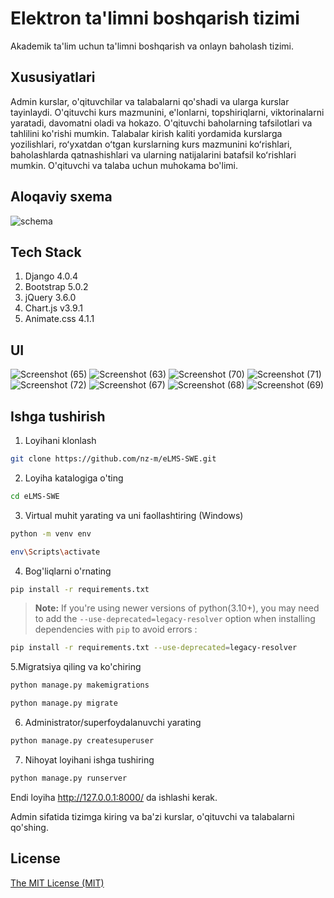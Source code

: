 # Elektron ta'limni boshqarish tizimi


Akademik ta'lim uchun ta'limni boshqarish va onlayn baholash tizimi.


## Xususiyatlari
Admin kurslar, o'qituvchilar va talabalarni qo'shadi va ularga kurslar tayinlaydi.
O'qituvchi kurs mazmunini, e'lonlarni, topshiriqlarni, viktorinalarni yaratadi, davomatni oladi va hokazo. O'qituvchi baholarning tafsilotlari va tahlilini ko'rishi mumkin.
Talabalar kirish kaliti yordamida kurslarga yozilishlari, roʻyxatdan oʻtgan kurslarning kurs mazmunini koʻrishlari, baholashlarda qatnashishlari va ularning natijalarini batafsil koʻrishlari mumkin.
O'qituvchi va talaba uchun muhokama bo'limi.

## Aloqaviy sxema

![schema](https://user-images.githubusercontent.com/87283264/187967219-55bea00e-3151-488a-a4be-d2a95b9d8a5c.png)

## Tech Stack

1. Django 4.0.4
2. Bootstrap 5.0.2
3. jQuery 3.6.0
4. Chart.js v3.9.1
5. Animate.css 4.1.1

## UI

![Screenshot (65)](https://user-images.githubusercontent.com/87283264/194387627-47bc4506-5acb-46da-8ae0-70ea1e7e4eb8.png)
![Screenshot (63)](https://user-images.githubusercontent.com/87283264/194389617-1d1118a5-e0a1-41a2-94b6-ef636e6a8d5e.png)
![Screenshot (70)](https://user-images.githubusercontent.com/87283264/194387776-552bdd11-9252-4be2-8139-10e0f270c09f.png)
![Screenshot (71)](https://user-images.githubusercontent.com/87283264/194389301-da1f2cd5-11fd-469d-9137-380c4916e169.png)
![Screenshot (72)](https://user-images.githubusercontent.com/87283264/194389315-c59fbae1-b623-4ef7-bc5b-7cab6c1ae3a8.png)
![Screenshot (67)](https://user-images.githubusercontent.com/87283264/194387798-77c6ba2c-9089-4469-88e0-282191535211.png)
![Screenshot (68)](https://user-images.githubusercontent.com/87283264/194387811-bd22cd8c-854c-4849-9aa9-0a71b53494a2.png)
![Screenshot (69)](https://user-images.githubusercontent.com/87283264/194387822-649bd890-cb57-47b5-b380-4e30499ae142.png)

## Ishga tushirish
1. Loyihani klonlash

```bash
git clone https://github.com/nz-m/eLMS-SWE.git
```

2. Loyiha katalogiga o'ting

```bash
cd eLMS-SWE
```

3. Virtual muhit yarating va uni faollashtiring (Windows)

```bash
python -m venv env
```

```bash
env\Scripts\activate
```

4. Bog'liqlarni o'rnating


```bash
pip install -r requirements.txt
```

> **Note:** If you're using newer versions of python(3.10+), you may need to add the `--use-deprecated=legacy-resolver` option when installing dependencies with `pip` to avoid errors :

```bash
pip install -r requirements.txt --use-deprecated=legacy-resolver
```

5.Migratsiya qiling va ko'chiring

```bash
python manage.py makemigrations
```

```bash
python manage.py migrate
```

6. Administrator/superfoydalanuvchi yarating

```bash
python manage.py createsuperuser
```

7. Nihoyat loyihani ishga tushiring

```bash
python manage.py runserver
```

Endi loyiha http://127.0.0.1:8000/ da ishlashi kerak.

Admin sifatida tizimga kiring va ba'zi kurslar, o'qituvchi va talabalarni qo'shing.

## License

[The MIT License (MIT)](https://github.com/nz-m/eLMS-SWE/blob/main/LICENCE)
